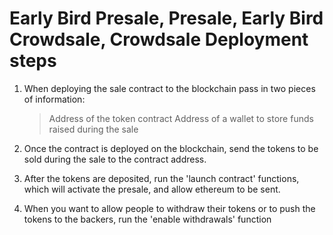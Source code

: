 # Early Bird Presale, Presale, Early Bird Crowdsale, Crowdsale Deployment steps

1) When deploying the sale contract to the blockchain pass in two pieces of information:
	> Address of the token contract
	> Address of a wallet to store funds raised during the sale

2) Once the contract is deployed on the blockchain, send the tokens to be sold during the sale to the contract address.

3) After the tokens are deposited, run the 'launch contract' functions, which will activate the presale, and allow ethereum to be sent.

4) When you want to allow people to withdraw their tokens or to push the tokens to the backers, run the 'enable withdrawals' function
